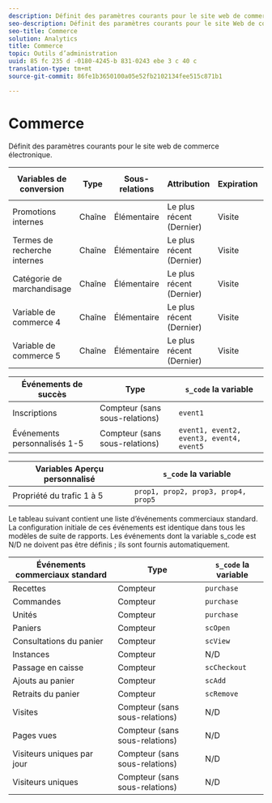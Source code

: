 ```yaml
---
description: Définit des paramètres courants pour le site web de commerce électronique.
seo-description: Définit des paramètres courants pour le site Web de commerce électronique.
seo-title: Commerce
solution: Analytics
title: Commerce
topic: Outils d’administration
uuid: 85 fc 235 d -0180-4245-b 831-0243 ebe 3 c 40 c
translation-type: tm+mt
source-git-commit: 86fe1b3650100a05e52fb2102134fee515c871b1

---
```



# Commerce

Définit des paramètres courants pour le site web de commerce électronique.

| Variables de conversion | Type | Sous-relations | Attribution | Expiration | `s_code` la variable |
|---|---|---|---|---|---|
| Promotions internes | Chaîne | Élémentaire | Le plus récent (Dernier) | Visite | `evar1` |
| Termes de recherche internes | Chaîne | Élémentaire | Le plus récent (Dernier) | Visite | `evar2` |
| Catégorie de marchandisage | Chaîne | Élémentaire | Le plus récent (Dernier) | Visite | `evar3` |
| Variable de commerce 4 | Chaîne | Élémentaire | Le plus récent (Dernier) | Visite | `evar4` |
| Variable de commerce 5 | Chaîne | Élémentaire | Le plus récent (Dernier) | Visite | `evar5` |

| Événements de succès | Type | `s_code` la variable |
|---|---|---|
| Inscriptions | Compteur (sans sous-relations) | `event1` |
| Événements personnalisés 1-5 | Compteur (sans sous-relations) | `event1, event2, event3, event4, event5` |

| Variables Aperçu personnalisé | `s_code` la variable |
|---|---|
| Propriété du trafic 1 à 5 | `prop1, prop2, prop3, prop4, prop5` |

Le tableau suivant contient une liste d’événements commerciaux standard. La configuration initiale de ces événements est identique dans tous les modèles de suite de rapports. Les événements dont la variable s_code est N/D ne doivent pas être définis ; ils sont fournis automatiquement.

| Événements commerciaux standard | Type | `s_code` la variable |
|---|---|---|
| Recettes | Compteur | `purchase` |
| Commandes | Compteur | `purchase` |
| Unités | Compteur | `purchase` |
| Paniers | Compteur | `scOpen` |
| Consultations du panier | Compteur | `scView` |
| Instances | Compteur | N/D |
| Passage en caisse | Compteur | `scCheckout` |
| Ajouts au panier | Compteur | `scAdd` |
| Retraits du panier | Compteur | `scRemove` |
| Visites | Compteur (sans sous-relations) | N/D |
| Pages vues | Compteur (sans sous-relations) | N/D |
| Visiteurs uniques par jour | Compteur (sans sous-relations) | N/D |
| Visiteurs uniques | Compteur (sans sous-relations) | N/D |

